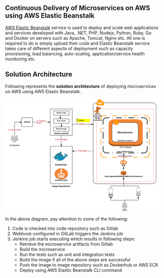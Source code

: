 ## Continuous Delivery of Microservices on AWS using AWS Elastic Beanstalk

[AWS Elastic Beanstalk](https://aws.amazon.com/documentation/elastic-beanstalk/) service is used to deploy and scale web applications and services developed with Java, .NET, PHP, Nodejs, Python, Ruby, Go and Docker on servers such as Apache, Tomcat, Nginx etc. All one is required to do is simply upload their code and Elastic Beanstalk service takes care of different aspects of deployment such as capacity provisioning, load balancing, auto-scaling, application/service health monitoring etc.

## Solution Architecture

Following represents the **solution architecture** of deploying microservices on AWS using AWS Elastic Beanstalk.

![Solution Architecture - Microservices to AWS Elastic Beanstalk](images/aws_eb.png)

In the above diagram, pay attention to some of the following:

 1. Code is checked into code repository such as Gitlab
 2. Webhook configured in GitLab triggers the Jenkins job
 3. Jenkins job starts executing which results in following steps:
    - Retrieve the microservice artifacts from Gitlab
    - Build the microservice
    - Run the tests such as unit and integration tests
    - Build the image if all of the above steps are successful
    - Push the image to image repository such as Dockerhub or AWS ECR
    - Deploy using AWS Elastic Beanstalk CLI command 

